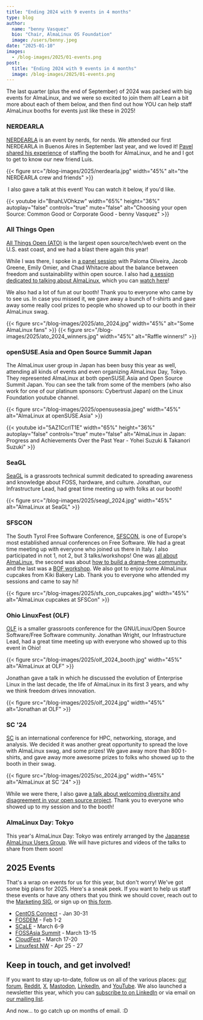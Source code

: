 ```yaml
---
title: "Ending 2024 with 9 events in 4 months"
type: blog
author:
  name: "benny Vasquez"
  bio: "Chair, AlmaLinux OS Foundation"
  image: /users/benny.jpeg
date: "2025-01-10"
images:
  - /blog-images/2025/01-events.png
post:
  title: "Ending 2024 with 9 events in 4 months"
  image: /blog-images/2025/01-events.png
---
```


The last quarter (plus the end of September) of 2024 was packed with big events for AlmaLinux, and we were so excited to join them all! Learn a bit more about each of them below, and then find out how YOU can help staff AlmaLinux booths for events just like these in 2025!

### NERDEARLA

[NERDEARLA](https://nerdear.la/en/) is an event by nerds, for nerds. We attended our first NERDEARLA in Buenos Aires in September last year, and we loved it! [Pavel shared his experience](https://almalinux.org/blog/2024-12-18-volunteering-at-nerdearla/) of staffing the booth for AlmaLinux, and he and I got to get to know our new friend Luis.

{{< figure src="/blog-images/2025/nerdearla.jpg" width="45%" alt="the NERDEARLA crew and friends" >}}

 I also gave a talk at this event! You can watch it below, if you'd like.

{{< youtube id="BnahLVOhkzw" width="65%" height="36%" autoplay="false" controls="true" mute="false" alt="Choosing your open Source: Common Good or Corporate Good - benny Vasquez" >}}

### All Things Open

[All Things Open (ATO)](https://allthingsopen.org/) is the largest open source/tech/web event on the U.S. east coast, and we had a blast there again this year!

While I was there, I spoke in [a panel session](https://2024.allthingsopen.org/sessions/freedom-vs-sustainable-a-candid-necessary-debate) with Paloma Oliveira, Jacob Greene, Emily Omier, and Chad Whitacre about the balance between freedom and sustainability within open source. I also had [a session dedicated to talking about AlmaLinux](https://2024.allthingsopen.org/sessions/the-state-of-almalinux), which you can [watch here](https://www.youtube.com/watch?v=KuNUUNQSriE)!

We also had a lot of fun at our booth! Thank you to everyone who came by to see us. In case you missed it, we gave away a bunch of t-shirts and gave away some really cool prizes to people who showed up to our booth in their AlmaLinux swag.

{{< figure src="/blog-images/2025/ato_2024.jpg" width="45%" alt="Some AlmaLinux fans" >}}
{{< figure src="/blog-images/2025/ato_2024_winners.jpg" width="45%" alt="Raffle winners!" >}}

### openSUSE.Asia and Open Source Summit Japan

The AlmaLinux user group in Japan has been busy this year as well, attending all kinds of events and even organizing AlmaLinux Day, Tokyo. They represented AlmaLinux at both openSUSE.Asia and Open Source Summit Japan. You can see the talk from some of the members (who also work for one of our platinum sponsors: Cybertrust Japan) on the Linux Foundation youtube channel.

{{< figure src="/blog-images/2025/opensuseasia.jpeg" width="45%" alt="AlmaLinux at openSUSE.Asia" >}}

{{< youtube id="5AZ1CcrlT1E" width="65%" height="36%" autoplay="false" controls="true" mute="false" alt="AlmaLinux in Japan: Progress and Achievements Over the Past Year - Yohei Suzuki & Takanori Suzuki" >}}

### SeaGL

[SeaGL](https://seagl.org/) is a grassroots technical summit dedicated to spreading awareness and knowledge about FOSS, hardware, and culture. Jonathan, our Infrastructure Lead, had great time meeting up with folks at our booth!

{{< figure src="/blog-images/2025/seagl_2024.jpg" width="45%" alt="AlmaLinux at SeaGL" >}}

### SFSCON

The South Tyrol Free Software Conference, [SFSCON](https://www.sfscon.it/), is one of Europe's most established annual conferences on Free Software. We had a great time meeting up with everyone who joined us there in Italy. I also participated in not 1, not 2, but 3 talks/workshops! One was [all about AlmaLinux](https://www.sfscon.it/talks/almalinux-in-brief/), the second was about [how to build a drama-free community](https://www.sfscon.it/talks/building-a-no-drama-community/), and the last was a [BOF workshop](https://www.sfscon.it/workshops/almalinux-bof/). We also got to enjoy some AlmaLinux cupcakes from Kiki Bakery Lab. Thank you to everyone who attended my sessions and came to say hi!

{{< figure src="/blog-images/2025/sfs_con_cupcakes.jpg" width="45%" alt="AlmaLinux cupcakes at SFSCon" >}}

### Ohio LinuxFest (OLF)

[OLF](https://olfconference.org/about/) is a smaller grassroots conference for the GNU/Linux/Open Source Software/Free Software community. Jonathan Wright, our Infrastructure Lead, had a great time meeting up with everyone who showed up to this event in Ohio!

{{< figure src="/blog-images/2025/olf_2024_booth.jpg" width="45%" alt="AlmaLinux at OLF" >}}

Jonathan gave a talk in which he discussed the evolution of Enterprise Linux in the last decade, the life of AlmaLinux in its first 3 years, and why we think freedom drives innovation.

{{< figure src="/blog-images/2025/olf_2024.jpg" width="45%" alt="Jonathan at OLF" >}}

### SC '24

[SC](https://sc24.supercomputing.org/) is an international conference for HPC, networking, storage, and analysis. We decided it was another great opportunity to spread the love with AlmaLinux swag, and some prizes! We gave away more than 800 t-shirts, and gave away more awesome prizes to folks who showed up to the booth in their swag.

{{< figure src="/blog-images/2025/sc_2024.jpg" width="45%" alt="AlmaLinux at SC '24" >}}

While we were there, I also gave [a talk about welcoming diversity and disagreement in your open source project](https://sc24.conference-program.com/presentation/?id=exforum103&sess=sess696). Thank you to everyone who showed up to my session and to the booth!

### AlmaLinux Day: Tokyo

This year's AlmaLinux Day: Tokyo was entirely arranged by the [Japanese AlmaLinux Users Group](https://almalinux.connpass.com/). We will have pictures and videos of the talks to share from them soon!

## 2025 Events

That's a wrap on events for us for this year, but don't worry! We've got some big plans for 2025. Here's a sneak peek. If you want to help us staff these events or have any others that you think we should cover, reach out to the [Marketing SIG](https://wiki.almalinux.org/sigs/Marketing.html), or sign up on [this form](https://docs.google.com/forms/d/e/1FAIpQLSeGkzJxrYX3PKWh9szmT0deV2ScumGpEOmmiAeevStYFpYkYw/viewform?usp=sf_link).

- [CentOS Connect](https://connect.centos.org/) - Jan 30-31
- [FOSDEM](https://fosdem.org/2025/) - Feb 1-2
- [SCaLE](https://www.socallinuxexpo.org) - March 6-9
- [FOSSAsia Summit](https://summit.fossasia.org/) - March 13-15
- [CloudFest](https://www.cloudfest.com/) - March 17-20
- [Linuxfest NW](https://linuxfestnorthwest.org/) - Apr 25 - 27

## Keep in touch, and get involved!

If you want to stay up-to-date, follow us on all of the various places: [our forum](https://almalinux.discourse.group/), [Reddit](https://www.reddit.com/r/AlmaLinux/), [X](https://twitter.com/AlmaLinux), [Mastodon](https://fosstodon.org/@almalinux/), [LinkedIn](https://www.linkedin.com/company/80320905/), and [YouTube](https://www.youtube.com/channel/UCt9lpkqUPp1FUEi9uqVlPQA). We also launched a newsletter this year, which you can [subscribe to on LinkedIn](https://www.linkedin.com/newsletters/almalinux-news-7123058222835376128/) or via email on [our mailing list](https://lists.almalinux.org/postorius/lists/newsletters.lists.almalinux.org/).

And now... to go catch up on months of email. :D
